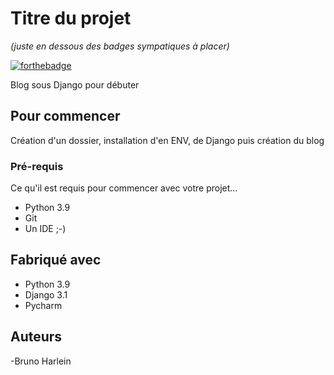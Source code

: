 # Titre du projet
_(juste en dessous des badges sympatiques à placer)_

[![forthebadge](http://forthebadge.com/images/badges/built-with-love.svg)](http://forthebadge.com)  

Blog sous Django pour débuter

## Pour commencer

Création d'un dossier, installation d'en ENV, de Django puis création du blog 

### Pré-requis

Ce qu'il est requis pour commencer avec votre projet...

- Python 3.9
- Git
- Un IDE ;-) 

## Fabriqué avec

* Python 3.9
* Django 3.1
* Pycharm

## Auteurs

-Bruno Harlein



